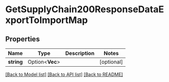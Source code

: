 # GetSupplyChain200ResponseDataExportToImportMap

## Properties

Name | Type | Description | Notes
------------ | ------------- | ------------- | -------------
**string** | Option<**Vec<String>**> |  | [optional]

[[Back to Model list]](../README.md#documentation-for-models) [[Back to API list]](../README.md#documentation-for-api-endpoints) [[Back to README]](../README.md)


